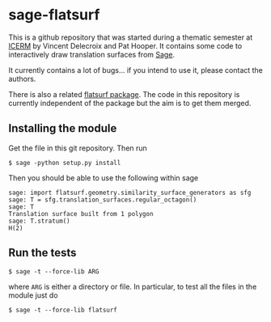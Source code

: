 sage-flatsurf
=============

This is a github repository that was started during a thematic semester
at [ICERM](https://icerm.brown.edu/home/index.php) by Vincent Delecroix
and Pat Hooper. It contains some code to interactively draw translation
surfaces from [Sage](http://sagemath.org).

It currently contains a lot of bugs... if you intend to use it, please
contact the authors.

There is also a related [flatsurf package](http://www.labri.fr/perso/vdelecro/programming.html).
The code in this repository is currently independent of the package but
the aim is to get them merged.

Installing the module
---------------------

Get the file in this git repository. Then run

    $ sage -python setup.py install

Then you should be able to use the following within sage

    sage: import flatsurf.geometry.similarity_surface_generators as sfg
    sage: T = sfg.translation_surfaces.regular_octagon()
	sage: T
	Translation surface built from 1 polygon
	sage: T.stratum()
	H(2)

Run the tests
-------------

    $ sage -t --force-lib ARG

where `ARG` is either a directory or file. In particular, to test all the
files in the module just do

    $ sage -t --force-lib flatsurf
